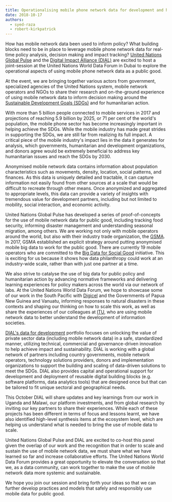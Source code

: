 ```yaml
---
title: Operationalising mobile phone network data for development and humanitarian action
date: 2018-10-17
authors:
  - syed-raza
  - robert-kirkpatrick
---
```


How has mobile network data been used to inform policy? What building blocks need to be in place to leverage mobile phone network data for real-time policy analysis, decision making and impact tracking? [United Nations Global Pulse](https://www.unglobalpulse.org/) and the [Digital Impact Alliance (DIAL)](https://digitalimpactalliance.org/) are excited to host a joint-session at the United Nations World Data Forum in Dubai to explore the operational aspects of using mobile phone network data as a public good.

At the event, we are bringing together various actors from government, specialized agencies of the United Nations system, mobile network operators and NGOs to share their research and on-the-ground experience of using mobile network data to inform decision making around the [Sustainable Development Goals (SDGs)](https://sustainabledevelopment.un.org/sdgs) and for humanitarian action.

With more than 5 billion people connected to mobile services in 2017 and projections of reaching 5.9 billion by 2025, or 71 per cent of the world's population, the mobile phone sector has become increasingly important in helping achieve the SDGs. While the mobile industry has made great strides in supporting the SDGs, we are still far from realizing its full impact. A critical piece of the mobile industry's impact lies in the data it generates for analysis, which governments, humanitarian and development organizations, and donors agree would be extremely beneficial to address key humanitarian issues and reach the SDGs by 2030.

Anonymised mobile network data contains information about population characteristics such as movements, density, location, social patterns, and finances. As this data is uniquely detailed and tractable, it can capture information not easily found from other sources at a scale that would be difficult to recreate through other means. Once anonymized and aggregated to appropriate levels, this data can provide a variety of insights with tremendous value for development partners, including but not limited to mobility, social interaction, and economic activity.

United Nations Global Pulse has developed a series of proof-of-concepts for the use of mobile network data for public good, including tracking food security, informing disaster management and understanding seasonal migration, among others. We are working not only with mobile operators around the world, but also with their industry trade organization, the [GSMA](https://www.gsma.com/). In 2017, GSMA established an explicit strategy around putting anonymised mobile big data to work for the public good. There are currently 19 mobile operators who are committed to the [Big Data for Social Good](https://www.gsma.com/betterfuture/bd4sg) initiative. This is exciting for us because it shows how data philanthropy could work at an industry-wide scale, rather than with just one partner at a time.

We also strive to catalyse the use of big data for public policy and humanitarian action by advancing normative frameworks and delivering learning experiences for policy makers across the world via our network of labs. At the United Nations World Data Forum, we hope to showcase some of our work in the South Pacific with [Digicel](https://www.digicelgroup.com/) and the Governments of Papua New Guinea and Vanuatu, informing responses to natural disasters in these contexts and shaping our thinking on how to scale this work, as well as share the experiences of our colleagues at [ITU](https://www.itu.int), who are using mobile network data to better understand the development of information societies.

[DIAL's data for development](https://digitalimpactalliance.org/what-we-do/data-for-development-2/) portfolio focuses on unlocking the value of private sector data (including mobile network data) in a safe, standardized manner, utilizing technical, commercial and governance-driven innovation to help achieve impact and sustainability. DIAL is working with a global network of partners including country governments, mobile network operators, technology solutions providers, donors and implementation organizations to support the building and scaling of data-driven solutions to meet the SDGs. DIAL also provides capital and operational support for development and deployment of reusable digital building blocks (e.g. software platforms, data analytics tools) that are designed once but that can be tailored to fit unique sectoral and geographical needs.

This October DIAL will share updates and key learnings from our work in Uganda and Malawi, our platform investments, and from global research by inviting our key partners to share their experiences. While each of these projects has been different in terms of focus and lessons learnt, we have also identified high-level synthesis items at the ecosystem level, which are helping us understand what is needed to bring the use of mobile data to scale.

United Nations Global Pulse and DIAL are excited to co-host this panel given the overlap of our work and the recognition that in order to scale and sustain the use of mobile network data, we must share what we have learned so far and increase collaborative efforts. The United Nations World Data Forum provides a great opportunity to elevate the conversation so that we, as a data community, can work together to make the use of mobile network data more systemic and sustainable.

We hope you join our session and bring forth your ideas so that we can further develop practices and models that safely and responsibly use mobile data for public good.
